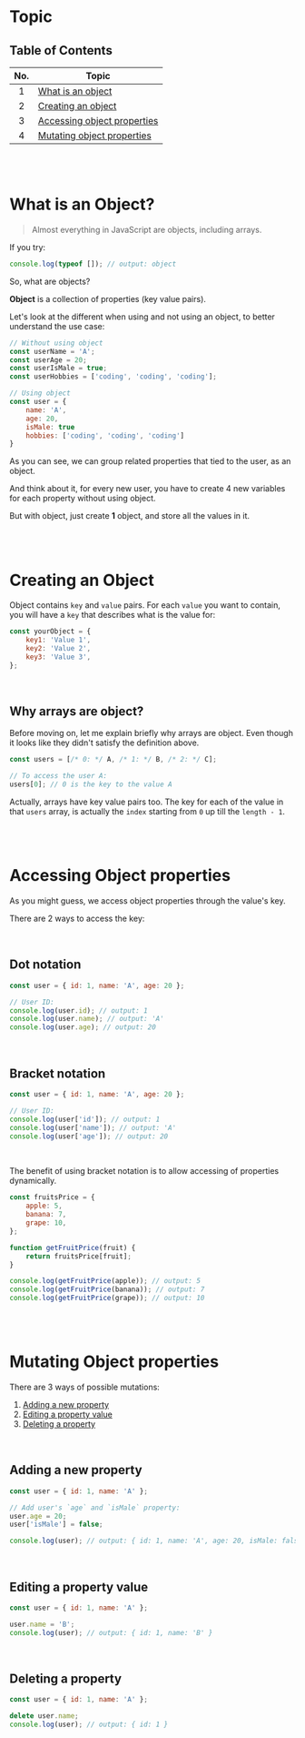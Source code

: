 # Topic

## Table of Contents

| No. | Topic                                                       |
| :-: | ----------------------------------------------------------- |
|  1  | [What is an object](#what-is-an-object)                     |
|  2  | [Creating an object](#creating-an-object)                   |
|  3  | [Accessing object properties](#accessing-object-properties) |
|  4  | [Mutating object properties](#mutating-object-properties)   |

<br /><br />

# What is an Object?

> Almost everything in JavaScript are objects, including arrays.

If you try:

```js
console.log(typeof []); // output: object
```

So, what are objects?

**Object** is a collection of properties (key value pairs).

Let's look at the different when using and not using an object, to better
understand the use case:

```js
// Without using object
const userName = 'A';
const userAge = 20;
const userIsMale = true;
const userHobbies = ['coding', 'coding', 'coding'];

// Using object
const user = {
    name: 'A',
    age: 20,
    isMale: true
    hobbies: ['coding', 'coding', 'coding']
}
```

As you can see, we can group related properties that tied to the user, as an
object.

And think about it, for every new user, you have to create 4 new variables for
each property without using object.

But with object, just create **1** object, and store all the values in it.

<br /><br />

# Creating an Object

Object contains `key` and `value` pairs. For each `value` you want to contain,
you will have a `key` that describes what is the value for:

```js
const yourObject = {
	key1: 'Value 1',
	key2: 'Value 2',
	key3: 'Value 3',
};
```

<br />

## Why arrays are object?

Before moving on, let me explain briefly why arrays are object. Even though it
looks like they didn't satisfy the definition above.

```js
const users = [/* 0: */ A, /* 1: */ B, /* 2: */ C];

// To access the user A:
users[0]; // 0 is the key to the value A
```

Actually, arrays have key value pairs too. The key for each of the value in that
`users` array, is actually the `index` starting from `0` up till the
`length - 1`.

<br /><br />

# Accessing Object properties

As you might guess, we access object properties through the value's key.

There are 2 ways to access the key:

<br />

## Dot notation

```js
const user = { id: 1, name: 'A', age: 20 };

// User ID:
console.log(user.id); // output: 1
console.log(user.name); // output: 'A'
console.log(user.age); // output: 20
```

<br />

## Bracket notation

```js
const user = { id: 1, name: 'A', age: 20 };

// User ID:
console.log(user['id']); // output: 1
console.log(user['name']); // output: 'A'
console.log(user['age']); // output: 20
```

<br />

The benefit of using bracket notation is to allow accessing of properties
dynamically.

```js
const fruitsPrice = {
	apple: 5,
	banana: 7,
	grape: 10,
};

function getFruitPrice(fruit) {
	return fruitsPrice[fruit];
}

console.log(getFruitPrice(apple)); // output: 5
console.log(getFruitPrice(banana)); // output: 7
console.log(getFruitPrice(grape)); // output: 10
```

<br /><br />

# Mutating Object properties

There are 3 ways of possible mutations:

1. [Adding a new property](#adding-a-new-property)
2. [Editing a property value](#editing-a-property-value)
3. [Deleting a property](#deleting-a-property)

<br />

## Adding a new property

```js
const user = { id: 1, name: 'A' };

// Add user's `age` and `isMale` property:
user.age = 20;
user['isMale'] = false;

console.log(user); // output: { id: 1, name: 'A', age: 20, isMale: false }
```

<br />

## Editing a property value

```js
const user = { id: 1, name: 'A' };

user.name = 'B';
console.log(user); // output: { id: 1, name: 'B' }
```

<br />

## Deleting a property

```js
const user = { id: 1, name: 'A' };

delete user.name;
console.log(user); // output: { id: 1 }
```

